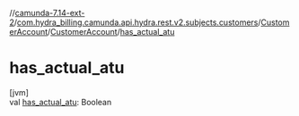 //[camunda-7.14-ext-2](../../../../index.md)/[com.hydra_billing.camunda.api.hydra.rest.v2.subjects.customers](../../index.md)/[CustomerAccount](../index.md)/[CustomerAccount](index.md)/[has_actual_atu](has_actual_atu.md)

# has_actual_atu

[jvm]\
val [has_actual_atu](has_actual_atu.md): Boolean
